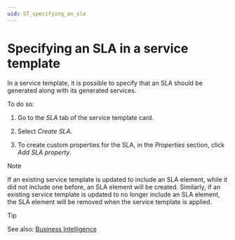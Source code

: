 ```yaml
---
uid: ST_specifying_an_sla
---
```


# Specifying an SLA in a service template

In a service template, it is possible to specify that an SLA should be generated along with its generated services.

To do so:

1. Go to the *SLA* tab of the service template card.

1. Select *Create SLA*.

1. To create custom properties for the SLA, in the *Properties* section, click *Add SLA property*.

> [!NOTE]
> If an existing service template is updated to include an SLA element, while it did not include one before, an SLA element will be created. Similarly, if an existing service template is updated to no longer include an SLA element, the SLA element will be removed when the service template is applied.

> [!TIP]
> See also: [Business Intelligence](xref:sla)
